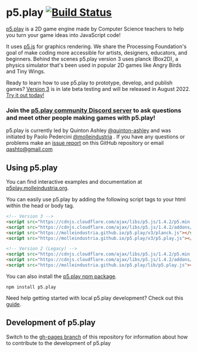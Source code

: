 # p5.play [![Build Status](https://travis-ci.org/molleindustria/p5.play.svg?branch=master)](https://travis-ci.org/molleindustria/p5.play)

[p5.play][] is a 2D game engine made by Computer Science teachers to help you turn your game ideas into JavaScript code!

It uses [p5.js][] for graphics rendering. We share the Processing Foundation's goal of make coding more accessible for artists, designers, educators, and beginners. Behind the scenes p5.play version 3 uses planck (Box2D), a physics simulator that's been used in popular 2D games like Angry Birds and Tiny Wings.

Ready to learn how to use p5.play to prototype, develop, and publish games? [Version 3][] is in late beta testing and will be released in August 2022. [Try it out today!][]

### Join the [p5.play community Discord server](https://discord.gg/3UTbqUgmPF) to ask questions and meet other people making games with p5.play!

p5.play is currently led by Quinton Ashley [@quinton-ashley][] and was initiated by Paolo Pedercini [@molleindustria][] . If you have any questions or problems make an [issue report][] on this GitHub repository or email <qashto@gmail.com>

## Using p5.play

You can find interactive examples and documentation at [p5play.molleindustria.org][].

You can easily use p5.play by adding the following script tags to your html within the head or body tag.

```html
<!-- Version 3 -->
<script src="https://cdnjs.cloudflare.com/ajax/libs/p5.js/1.4.2/p5.min.js"></script>
<script src="https://cdnjs.cloudflare.com/ajax/libs/p5.js/1.4.2/addons/p5.sound.min.js"></script>
<script src="https://molleindustria.github.io/p5.play/v3/planck.js"></script>
<script src="https://molleindustria.github.io/p5.play/v3/p5.play.js"></script>
```

```html
<!-- Version 2 (Legacy) -->
<script src="https://cdnjs.cloudflare.com/ajax/libs/p5.js/1.4.2/p5.min.js"></script>
<script src="https://cdnjs.cloudflare.com/ajax/libs/p5.js/1.4.2/addons/p5.sound.min.js"></script>
<script src="https://molleindustria.github.io/p5.play/lib/p5.play.js"></script>
```

You can also install the [p5.play npm package][].

```
npm install p5.play
```

Need help getting started with local p5.play development? Check out this [guide](https://github.com/molleindustria/p5.play/wiki/Get-Started).

## Development of p5.play

Switch to the [gh-pages branch][] of this repository for information about how to contribute to the development of p5.play

[p5.play]: https://molleindustria.github.io/p5.play/
[p5.js]: https://p5js.org
[p5play.molleindustria.org]: https://molleindustria.github.io/p5.play/
[p5.play library]: https://molleindustria.github.io/p5.play/lib/p5.play.js
[p5.play npm package]: https://www.npmjs.com/package/p5.play
[p5.play website]: https://molleindustria.github.io/p5.play/
[documentation]: https://p5play.molleindustria.org/p5.play/docs/
[example projects]: https://molleindustria.github.io/p5.play/examples
[p5.play version 3]: https://github.com/molleindustria/p5.play/wiki/p5.play-Version-3
[try it out today!]: https://editor.p5js.org/quinton-ashley/sketches/szN_XdV5O
[issue report]: https://github.com/molleindustria/p5.play/issues
[gh-pages branch]: https://github.com/molleindustria/p5.play/tree/gh-pages
[@quinton-ashley]: https://github.com/quinton-ashley
[@molleindustria]: https://github.com/molleindustria
[version 3]: https://github.com/molleindustria/p5.play/wiki/p5.play-Version-3
